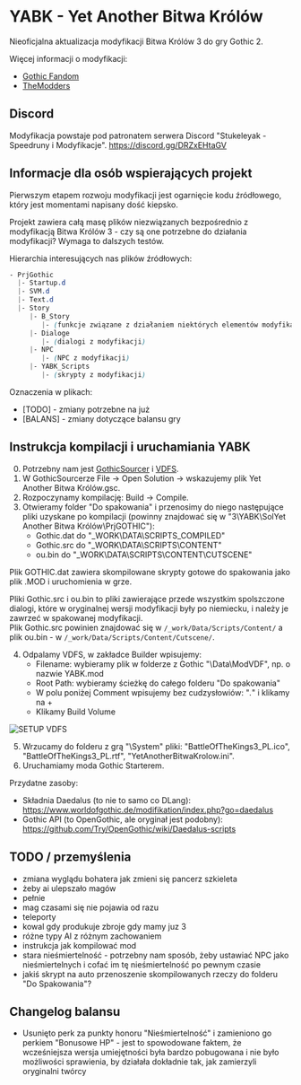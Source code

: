 # YABK - Yet Another Bitwa Królów
Nieoficjalna aktualizacja modyfikacji Bitwa Królów 3 do gry Gothic 2.

Więcej informacji o modyfikacji:
- [Gothic Fandom](https://gothic.fandom.com/pl/wiki/Bitwa_Królów_3)
- [TheModders](http://themodders.org/index.php?topic=24077.0)

## Discord
Modyfikacja powstaje pod patronatem serwera Discord "Stukeleyak - Speedruny i Modyfikacje". https://discord.gg/DRZxEHtaGV

## Informacje dla osób wspierających projekt
Pierwszym etapem rozwoju modyfikacji jest ogarnięcie kodu źródłowego, który jest momentami napisany dość kiepsko.

Projekt zawiera całą masę plików niezwiązanych bezpośrednio z modyfikacją Bitwa Królów 3 - czy są one potrzebne do działania modyfikacji? Wymaga to dalszych testów.

Hierarchia interesujących nas plików źródłowych:

```css
- PrjGothic
  |- Startup.d
  |- SVM.d
  |- Text.d
  |- Story
     |- B_Story
        |- (funkcje związane z działaniem niektórych elementów modyfikacji)
     |- Dialoge
        |- (dialogi z modyfikacji)
     |- NPC
        |- (NPC z modyfikacji)
     |- YABK_Scripts
        |- (skrypty z modyfikacji)
```

Oznaczenia w plikach:
- [TODO] - zmiany potrzebne na już
- [BALANS] - zmiany dotyczące balansu gry

## Instrukcja kompilacji i uruchamiania YABK
0. Potrzebny nam jest [GothicSourcer](https://worldofplayers.ru/threads/38318/) i [VDFS](https://themodders.org/index.php?topic=31909.0).
1. W GothicSourcerze File -> Open Solution -> wskazujemy plik Yet Another Bitwa Królów.gsc.
2. Rozpoczynamy kompilację: Build -> Compile.
3. Otwieramy folder "Do spakowania" i przenosimy do niego następujące pliki uzyskane po kompilacji (powinny znajdować się w "3\YABK\SolYet Another Bitwa Królów\PrjGOTHIC"):
   - Gothic.dat do "\_WORK\DATA\SCRIPTS\_COMPILED"
   - Gothic.src do "\_WORK\DATA\SCRIPTS\CONTENT"
   - ou.bin do "\_WORK\DATA\SCRIPTS\CONTENT\CUTSCENE"

Plik GOTHIC.dat zawiera skompilowane skrypty gotowe do spakowania jako plik .MOD i uruchomienia w grze.

Pliki Gothic.src i ou.bin to pliki zawierające przede wszystkim spolszczone dialogi, które w oryginalnej wersji modyfikacji były po niemiecku, i należy je zawrzeć w spakowanej modyfikacji.  
Plik Gothic.src powinien znajdować się w `/_work/Data/Scripts/Content/` a plik ou.bin - w `/_work/Data/Scripts/Content/Cutscene/`.

4. Odpalamy VDFS, w zakładce Builder wpisujemy:
    - Filename: wybieramy plik w folderze z Gothic "\Data\ModVDF", np. o nazwie YABK.mod
    - Root Path: wybieramy ścieżkę do całego folderu "Do spakowania"
    - W polu poniżej Comment wpisujemy bez cudzysłowiów: "*.*" i klikamy na +
    - Klikamy Build Volume

![SETUP VDFS](https://i.imgur.com/43BwU0x.png)

5. Wrzucamy do folderu z grą "\System" pliki: "BattleOfTheKings3_PL.ico", "BattleOfTheKings3_PL.rtf", "YetAnotherBitwaKrolow.ini".
6. Uruchamiamy moda Gothic Starterem.

Przydatne zasoby:
- Składnia Daedalus (to nie to samo co DLang): https://www.worldofgothic.de/modifikation/index.php?go=daedalus
- Gothic API (to OpenGothic, ale oryginał jest podobny): https://github.com/Try/OpenGothic/wiki/Daedalus-scripts

## TODO / przemyślenia
- zmiana wyglądu bohatera jak zmieni się pancerz szkieleta
- żeby ai ulepszało magów
- pełnie
- mag czasami się nie pojawia od razu
- teleporty
- kowal gdy produkuje zbroje gdy mamy juz 3
- różne typy AI z różnym zachowaniem
- instrukcja jak kompilować mod
- stara nieśmiertelność - potrzebny nam sposób, żeby ustawiać NPC jako nieśmiertelnych i cofać im tę nieśmiertelność po pewnym czasie
- jakiś skrypt na auto przenoszenie skompilowanych rzeczy do folderu "Do Spakowania"?

## Changelog balansu
- Usunięto perk za punkty honoru "Nieśmiertelność" i zamieniono go perkiem "Bonusowe HP" - jest to spowodowane faktem, że wcześniejsza wersja umiejętności była bardzo pobugowana i nie było możliwości sprawienia, by działała dokładnie tak, jak zamierzyli oryginalni twórcy
